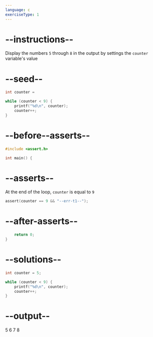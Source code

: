 ```yaml
---
language: c
exerciseType: 1
---
```


# --instructions--

Display the numbers `5` through `8` in the output by settings the `counter` variable's value

# --seed--

```c
int counter = 

while (counter < 9) {
    printf("%d\n", counter);
    counter++;
}
```

# --before--asserts--

```c
#include <assert.h>

int main() {
```

# --asserts--

At the end of the loop, `counter` is equal to `9` 

```c
assert(counter == 9 && "--err-t1--");
```

# --after-asserts--

```c
    return 0;
}
```

# --solutions--

```c
int counter = 5;

while (counter < 9) {
    printf("%d\n", counter);
    counter++;
}
```

# --output--

5
6
7
8

